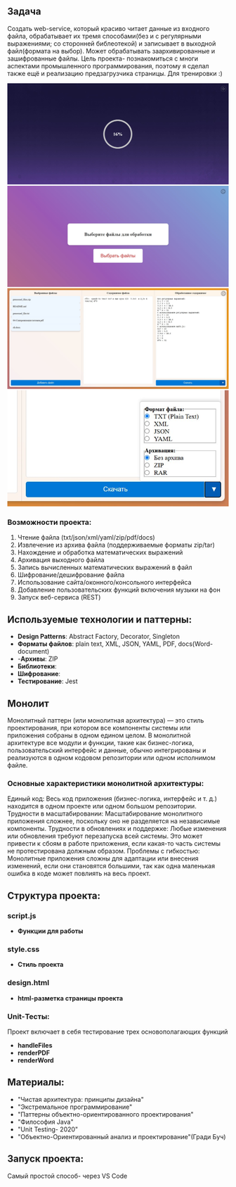 ## Задача
Создать web-service, который красиво читает данные из входного файла, обрабатывает их тремя способами(без и с регулярными выражениями; со сторонней библеотекой) и записывает в выходной файл(формата на выбор). Может обрабатывать заархивированные и зашифрованные файлы.
Цель проекта- познакомиться с многи аспектами промышленного программирования, поэтому я сделал также ещё и реализацию предзагрузчика страницы. Для тренировки :)

![Фото](1.png)<br>
![Фото](2.png)<br>
![Фото](3.png)<br>
![Фото](4.png)<br>
### Возможности проекта:
1. Чтение файла (txt/json/xml/yaml/zip/pdf/docs)
2. Извлечение из архива файла (поддерживаемые форматы zip/tar)
3. Нахождение и обработка математических выражений 
4. Архивация выходного файла
5. Запись вычисленных математических выражений в файл
6. Шифрование/дешифрование файла
7. Использование сайта/оконного/консольного интерфейса
8. Добавление пользовательских функций включения музыки на фон
9. Запуск веб-сервиса (REST)

## Используемые технологии и паттерны:
- **Design Patterns**: Abstract Factory, Decorator, Singleton
- **Форматы файлов**: plain text, XML, JSON, YAML, PDF, docs(Word-document)
- -**Архивы**: ZIP
- **Библиотеки**:
- **Шифрование**: 
- **Тестирование**: Jest


## Монолит
Монолитный паттерн (или монолитная архитектура) — это стиль проектирования,
при котором все компоненты системы или приложения собраны в одном едином целом.
В монолитной архитектуре все модули и функции, такие как бизнес-логика, пользовательский 
интерфейс и данные, обычно интегрированы и реализуются в одном кодовом репозитории или одном исполнимом файле.

### Основные характеристики монолитной архитектуры:
Единый код: Весь код приложения (бизнес-логика, интерфейс и т. д.) находится в одном проекте или одном большом репозитории.
Трудности в масштабировании: Масштабирование монолитного приложения сложнее, поскольку оно не разделяется на независимые компоненты.
Трудности в обновлениях и поддержке: Любые изменения или обновления требуют перезапуска всей системы. Это может привести 
к сбоям в работе приложения, если какая-то часть системы не протестирована должным образом.
Проблемы с гибкостью: Монолитные приложения сложны для адаптации или внесения изменений, если они становятся большими, так как 
одна маленькая ошибка в коде может повлиять на весь проект.




## Структура проекта:
### script.js
- **Функции для работы**

### style.css
- **Стиль проекта**

### design.html
- **html-разметка страницы проекта**
  
### Unit-Тесты:
Проект включает в себя тестирование трех основополагающих функций
- **handleFiles**
- **renderPDF**
- **renderWord**

## Материалы:
- "Чистая архитектура: принципы дизайна"
- "Экстремальное программирование"
- "Паттерны объектно-ориентированного проектирования"
- "Философия Java"
- "Unit Testing- 2020"
- "Объектно-Ориентированный анализ и проектирование"(Гради Буч)
  
## Запуск проекта:
Cамый простой способ- через VS Code


